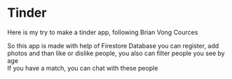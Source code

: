 # Tinder
Here is my try to make a tinder app, following Brian Vong Cources

So this app is made with help of Firestore Database
you can register, add photos and than like or dislike people, you also can filter people you see by age  
If you have a match, you can chat with these people
